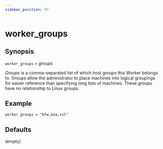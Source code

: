```yaml
---
sidebar_position: 97
---
```


# worker_groups

## Synopsis

`worker_groups` =  _groups_

_Groups_ is a comma-separated list of which host groups this Worker belongs
to. Groups allow the administrator to place machines into logical groupings
for easier reference than specifying long lists of machines. These groups have
no relationship to Linux groups.

## Example

```
worker_groups = "bfw,boa,ssl"
```

## Defaults

(empty)


